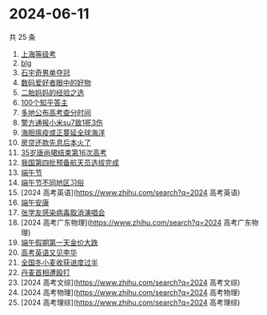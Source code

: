 # 2024-06-11

共 25 条

<!-- BEGIN -->
<!-- 最后更新时间 Tue Jun 11 2024 17:11:58 GMT+0800 (China Standard Time) -->

1. [上海等级考](https://www.zhihu.com/search?q=上海等级考)
1. [blg](https://www.zhihu.com/search?q=blg)
1. [石宇奇男单夺冠](https://www.zhihu.com/search?q=石宇奇男单夺冠)
1. [数码爱好者眼中的好物](https://www.zhihu.com/search?q=数码爱好者眼中的好物)
1. [二胎妈妈的经验之选](https://www.zhihu.com/search?q=二胎妈妈的经验之选)
1. [100个知乎答主](https://www.zhihu.com/search?q=100个知乎答主)
1. [多地公布高考查分时间](https://www.zhihu.com/search?q=多地公布高考查分时间)
1. [警方通报小米su7致1死3伤](https://www.zhihu.com/search?q=警方通报小米su7致1死3伤)
1. [海胆瘟疫或正蔓延全球海洋](https://www.zhihu.com/search?q=海胆瘟疫或正蔓延全球海洋)
1. [房贷还款先息后本火了](https://www.zhihu.com/search?q=房贷还款先息后本火了)
1. [35岁唐尚珺结束第16次高考](https://www.zhihu.com/search?q=35岁唐尚珺结束第16次高考)
1. [我国第四批预备航天员选拔完成](https://www.zhihu.com/search?q=我国第四批预备航天员选拔完成)
1. [端午节](https://www.zhihu.com/search?q=端午节)
1. [端午节不同地区习俗](https://www.zhihu.com/search?q=端午节不同地区习俗)
1. [2024 高考英语](https://www.zhihu.com/search?q=2024 高考英语)
1. [端午安康](https://www.zhihu.com/search?q=端午安康)
1. [张学友感染病毒取消演唱会](https://www.zhihu.com/search?q=张学友感染病毒取消演唱会)
1. [2024 高考广东物理](https://www.zhihu.com/search?q=2024 高考广东物理)
1. [端午假期第一天金价大跌](https://www.zhihu.com/search?q=端午假期第一天金价大跌)
1. [高考英语又见李华](https://www.zhihu.com/search?q=高考英语又见李华)
1. [全国冬小麦收获进度过半](https://www.zhihu.com/search?q=全国冬小麦收获进度过半)
1. [丹麦首相遭殴打](https://www.zhihu.com/search?q=丹麦首相遭殴打)
1. [2024 高考文综](https://www.zhihu.com/search?q=2024 高考文综)
1. [2024 高考物理](https://www.zhihu.com/search?q=2024 高考物理)
1. [2024 高考理综](https://www.zhihu.com/search?q=2024 高考理综)

<!-- END -->
